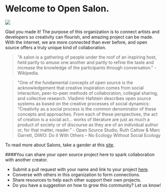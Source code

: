 # Welcome to Open Salon.

![](http://horizon.io/images/community.png)

Glad you made it!  The purpose of this organization is to connect artists and developers so creativity can flourish, and amazing project can be made.  With the internet, we are more connected than ever before, and open source offers a truly unique kind of collaboration.

>"A salon is a gathering of people under the roof of an inspiring host, held partly to amuse one another and partly to refine the taste and increase the knowledge of the participants through conversation." - Wikipedia.

>"One of the fundamental concepts of open source is the acknowledgement that creative inspiration comes from social interaction, peer-to-peer methods of collaboration, collegial sharing, and collective research. Vladimir Hafstein describes open source systems as based on the creative processes of social dynamics: “Creativity as a social process is the common denominator of these concepts and approaches. From each of these perspectives, the act of creation is a social act… works of literature are just as much a product of society or of discourse as they are of an individual author or, for that matter, reader.”   - Open Source Studio, Ruth Catlow & Marc Garrett, DIWO: Do it With Others – No Ecology Without Social Ecology 


To read more about Salons, take a gander at this [site](http://www.bdavetian.com/salonhistory.html).

####You can share your open source project here to spark collaboration with another creator.

- Submit a pull request with your name and link to your project [here](https://github.com/Open-Salon/Open-Salon/blob/master/README.md).
- Converse with others in this organization to form connections.
- Share resources to help each other support their own projects.
- Do you have a suggestion on how to grow this community?  Let us know!

